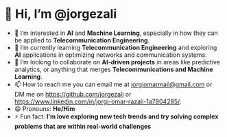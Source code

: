 # 👋 Hi, I’m @jorgezali
- 👀 I’m interested in **AI** and **Machine Learning**, especially in how they can be applied to **Telecommunication Engineering**.
- 🌱 I’m currently learning **Telecommunication Engineering** and exploring **AI** applications in optimizing networks and communication systems.
- 💞️ I’m looking to collaborate on **AI-driven projects** in areas like predictive analytics, or anything that merges **Telecommunications and Machine Learning**.
- 📫 How to reach me you can email me at jorgiomarmail@gmail.com or DM me on https://github.com/jorgezali or https://www.linkedin.com/in/jorgi-omar-razali-1a7804285/.
- 😄 Pronouns: **He/Him**
- ⚡ Fun fact: **I’m love exploring new tech trends and try solving complex problems that are within real-world challenges**

<!---
jorgezali/jorgezali is a ✨ special ✨ repository because its `README.md` (this file) appears on your GitHub profile.
You can click the Preview link to take a look at your changes.
--->
